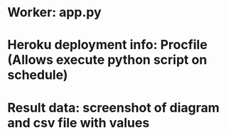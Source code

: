# Worker: app.py
# Heroku deployment info: Procfile (Allows execute python script on schedule)
# Result data: screenshot of diagram and csv file with values
